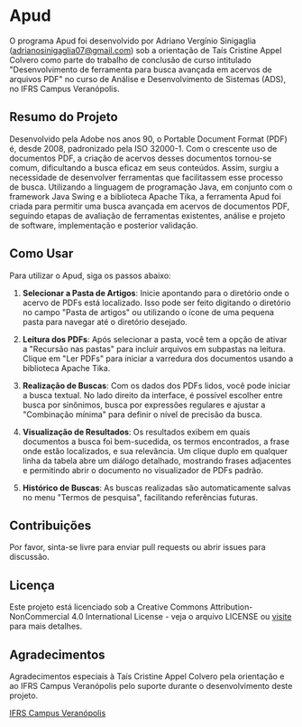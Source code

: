# Apud

O programa Apud foi desenvolvido por Adriano Vergínio Sinigaglia (adrianosinigaglia07@gmail.com) sob a orientação de Taís Cristine Appel Colvero como parte do trabalho de conclusão de curso intitulado "Desenvolvimento de ferramenta para busca avançada em acervos de arquivos PDF" no curso de Análise e Desenvolvimento de Sistemas (ADS), no IFRS Campus Veranópolis.

## Resumo do Projeto

Desenvolvido pela Adobe nos anos 90, o Portable Document Format (PDF) é, desde 2008, padronizado pela ISO 32000-1. Com o crescente uso de documentos PDF, a criação de acervos desses documentos tornou-se comum, dificultando a busca eficaz em seus conteúdos. Assim, surgiu a necessidade de desenvolver ferramentas que facilitassem esse processo de busca. Utilizando a linguagem de programação Java, em conjunto com o framework Java Swing e a biblioteca Apache Tika, a ferramenta Apud foi criada para permitir uma busca avançada em acervos de documentos PDF, seguindo etapas de avaliação de ferramentas existentes, análise e projeto de software, implementação e posterior validação.

## Como Usar

Para utilizar o Apud, siga os passos abaixo:

1. **Selecionar a Pasta de Artigos**: Inicie apontando para o diretório onde o acervo de PDFs está localizado. Isso pode ser feito digitando o diretório no campo "Pasta de artigos" ou utilizando o ícone de uma pequena pasta para navegar até o diretório desejado.
   
2. **Leitura dos PDFs**: Após selecionar a pasta, você tem a opção de ativar a "Recursão nas pastas" para incluir arquivos em subpastas na leitura. Clique em "Ler PDFs" para iniciar a varredura dos documentos usando a biblioteca Apache Tika.

3. **Realização de Buscas**: Com os dados dos PDFs lidos, você pode iniciar a busca textual. No lado direito da interface, é possível escolher entre busca por sinônimos, busca por expressões regulares e ajustar a "Combinação mínima" para definir o nível de precisão da busca.

4. **Visualização de Resultados**: Os resultados exibem em quais documentos a busca foi bem-sucedida, os termos encontrados, a frase onde estão localizados, e sua relevância. Um clique duplo em qualquer linha da tabela abre um diálogo detalhado, mostrando frases adjacentes e permitindo abrir o documento no visualizador de PDFs padrão.

5. **Histórico de Buscas**: As buscas realizadas são automaticamente salvas no menu "Termos de pesquisa", facilitando referências futuras.

## Contribuições

Por favor, sinta-se livre para enviar pull requests ou abrir issues para discussão.

## Licença

Este projeto está licenciado sob a Creative Commons Attribution-NonCommercial 4.0 International License - veja o arquivo LICENSE ou [visite](https://creativecommons.org/licenses/by-nc/4.0/) para mais detalhes.

## Agradecimentos

Agradecimentos especiais à Taís Cristine Appel Colvero pela orientação e ao IFRS Campus Veranópolis pelo suporte durante o desenvolvimento deste projeto.

[IFRS Campus Veranópolis](https://ifrs.edu.br/veranopolis/)